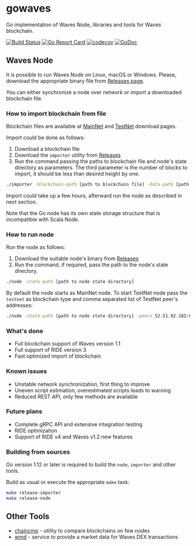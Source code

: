 # gowaves

Go implementation of Waves Node, libraries and tools for Waves blockchain.

[![Build Status](https://travis-ci.org/wavesplatform/gowaves.svg?branch=master)](https://travis-ci.org/wavesplatform/gowaves)
[![Go Report Card](https://goreportcard.com/badge/github.com/wavesplatform/gowaves)](https://goreportcard.com/report/github.com/wavesplatform/gowaves)
[![codecov](https://codecov.io/gh/wavesplatform/gowaves/branch/master/graph/badge.svg)](https://codecov.io/gh/wavesplatform/gowaves)
[![GoDoc](https://godoc.org/github.com/wavesplatform/gowaves?status.svg)](https://godoc.org/github.com/wavesplatform/gowaves)

## Waves Node

It is possible to run Waves Node on Linux, macOS or Windows. Please, download the appropriate binary file from [Releases page](https://github.com/wavesplatform/gowaves/releases).  

You can either synchronize a node over network or import a downloaded blockchain file.

### How to import blockchain from file

Blockchain files are available at [MainNet](http://blockchain.wavesnodes.com) and [TestNet](http://blockchain.testnet.wavesnodes.com) download pages.

Import could be done as follows:

 1. Download a blockchain file
 1. Download the `importer` utility from [Releases](https://github.com/wavesplatform/gowaves/releases)
 1. Run the command passing the paths to blockchain file and node's state directory as parameters. 
 The third parameter is the number of blocks to import, it should be less than desired height by one.  
 
```bash
./importer -blockchain-path [path to blockchain file] -data-path [path to node state directory] -blocks-number [height - 1]
```

Import could take up a few hours, afterward run the node as described in next section. 

Note that the Go node has its own state storage structure that is incompatible with Scala Node.

### How to run node

Run the node as follows:

 1. Download the suitable node's binary from [Releases](https://github.com/wavesplatform/gowaves/releases) 
 1. Run the command, if required, pass the path to the node's state directory.
 
```bash
./node -state-path [path to node state directory]
```

By default the node starts as MainNet node. To start TestNet node pass the `testnet` as blockchain type and comma separated list of TestNet peer's addresses:
```bash
./node -state-path [path to node state directory] -peers 52.51.92.182:6863,52.231.205.53:6863,52.30.47.67:6863,52.28.66.217:6863 -blockchain-type testnet
``` 
 
### What's done

 * Full blockchain support of Waves version 1.1
 * Full support of RIDE version 3
 * Fast optimized import of blockchain
 
### Known issues

 * Unstable network synchronization, first thing to improve
 * Uneven script estimation, overestimated scripts leads to warning
 * Reduced REST API, only few methods are available

### Future plans

 * Complete gRPC API and extensive integration testing
 * RIDE optimization
 * Support of RIDE v4 and Waves v1.2 new features
 
### Building from sources

Go version 1.12 or later is required to build the `node`, `importer` and other tools. 

Build as usual or execute the appropriate `make` task:

```bash
make release-importer
make release-node
```

## Other Tools

* [chaincmp](https://github.com/wavesplatform/gowaves/blob/master/cmd/chaincmp/README.md) - utility to compare blockchains on few nodes
* [wmd](https://github.com/wavesplatform/gowaves/blob/master/cmd/wmd/README.md) - service to provide a market data for Waves DEX transactions
